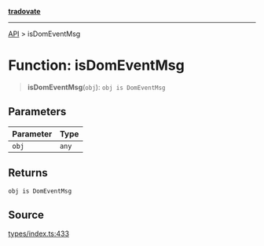 [**tradovate**](../README.md)

***

[API](../API.md) > isDomEventMsg

# Function: isDomEventMsg

> **isDomEventMsg**(`obj`): `obj is DomEventMsg`

## Parameters

| Parameter | Type |
| :------ | :------ |
| `obj` | `any` |

## Returns

`obj is DomEventMsg`

## Source

[types/index.ts:433](https://github.com/cgilly2fast/tradovate-typescript/blob/b1caea5/src/types/index.ts#L433)
